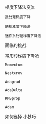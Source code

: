 梯度下降法变体

    批处理梯度下降
    
    随机梯度下降法
    
    迷你批处理梯度下降法

面临的挑战

常用的梯度下降法
    
    Momentum
    
    Nesterov
    
    Adagrad
    
    AdaDelta
    
    RMSprop
    
    Adam
    
如何选择
小技巧